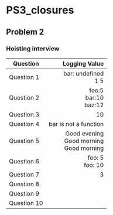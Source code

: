 # PS3_closures
## Problem 2
### Hoisting interview
| Question    | Logging Value | 
| ---------------- | --:|
| Question 1  | bar: undefined <br />1 5    | 
| Question 2  |    foo:5</br> bar:10</br> baz:12</br> |  
| Question 3  |     10|      
| Question 4  |     bar is not a function|   
| Question 5  |     Good evening </br>Good morning</br> Good morning</br>|      
| Question 6  |     foo: 5</br>foo: 10</br>|  
| Question 7  |     3|   
| Question 8  |     |      
| Question 9  |     |  
| Question 10 |     |
